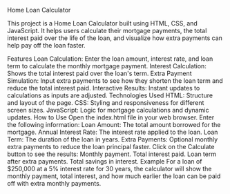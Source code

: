 Home Loan Calculator


This project is a Home Loan Calculator built using HTML, CSS, and JavaScript. It helps users calculate their mortgage payments, the total interest paid over the life of the loan, and visualize how extra payments can help pay off the loan faster.

Features
Loan Calculation: Enter the loan amount, interest rate, and loan term to calculate the monthly mortgage payment.
Interest Calculation: Shows the total interest paid over the loan's term.
Extra Payment Simulation: Input extra payments to see how they shorten the loan term and reduce the total interest paid.
Interactive Results: Instant updates to calculations as inputs are adjusted.
Technologies Used
HTML: Structure and layout of the page.
CSS: Styling and responsiveness for different screen sizes.
JavaScript: Logic for mortgage calculations and dynamic updates.
How to Use
Open the index.html file in your web browser.
Enter the following information:
Loan Amount: The total amount borrowed for the mortgage.
Annual Interest Rate: The interest rate applied to the loan.
Loan Term: The duration of the loan in years.
Extra Payments: Optional monthly extra payments to reduce the loan principal faster.
Click on the Calculate button to see the results:
Monthly payment.
Total interest paid.
Loan term after extra payments.
Total savings in interest.
Example
For a loan of $250,000 at a 5% interest rate for 30 years, the calculator will show the monthly payment, total interest, and how much earlier the loan can be paid off with extra monthly payments.
